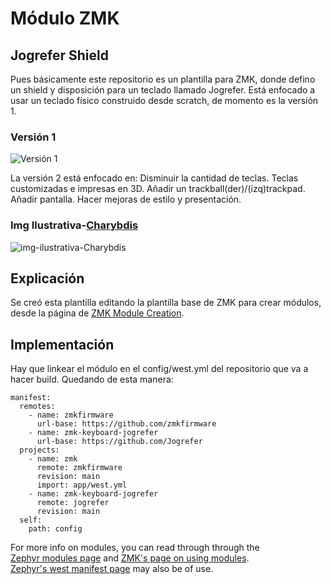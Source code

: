 # Módulo ZMK
## Jogrefer Shield 

Pues básicamente este repositorio es un plantilla para ZMK, donde defino un shield y disposición para un teclado llamado Jogrefer.
Está enfocado a usar un teclado físico construido desde scratch, de momento es la versión 1.

### Versión 1
![Versión 1](https://github.com/user-attachments/assets/995fa708-c95a-420e-bdc5-a55b36bb2165)

La versión 2 está enfocado en: Disminuir la cantidad de teclas. Teclas customizadas e impresas en 3D. Añadir un trackball(der)/(izq)trackpad. Añadir pantalla. Hacer mejoras de estilo y presentación.

### Img Ilustrativa-[Charybdis](https://www.youtube.com/watch?v=Mks7QDxFreY)
![img-ilustrativa-Charybdis](https://github.com/user-attachments/assets/33d1a617-d529-42d1-8a54-6a36b74ffba1)

## Explicación

Se creó esta plantilla editando la plantilla base de ZMK para crear módulos, desde la página de [ZMK Module Creation](https://zmk.dev/docs/development/module-creation).

## Implementación

Hay que linkear el módulo en el config/west.yml del repositorio que va a hacer build. Quedando de esta manera:

```
manifest:
  remotes:
    - name: zmkfirmware
      url-base: https://github.com/zmkfirmware
    - name: zmk-keyboard-jogrefer
      url-base: https://github.com/Jogrefer
  projects:
    - name: zmk
      remote: zmkfirmware
      revision: main
      import: app/west.yml
    - name: zmk-keyboard-jogrefer
      remote: jogrefer
      revision: main
  self:
    path: config
```

For more info on modules, you can read through  through the\
[Zephyr modules page](https://docs.zephyrproject.org/3.5.0/develop/modules.html) and [ZMK's page on using modules](https://zmk.dev/docs/features/modules).\
[Zephyr's west manifest page](https://docs.zephyrproject.org/3.5.0/develop/west/manifest.html#west-manifests) may also be of use.
